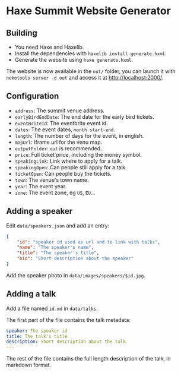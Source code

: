 # Haxe Summit Website Generator

## Building

* You need Haxe and Haxelib.
* Install the dependencies with `haxelib install generate.hxml`.
* Generate the website using `haxe generate.hxml`.

The website is now available in the `out/` folder, you can launch it with `nekotools server -d out` and access it at <http://localhost:2000/>.

## Configuration

* `address`: The summit venue address.
* `earlyBirdEndDate`: The end date for the early bird tickets.
* `eventBriteId`: The eventbrite event id.
* `dates`: The event dates, `month start-end`.
* `length`: The number of days for the event, in english.
* `mapUrl`: Iframe url for the venu map.
* `outputFolder`: `out` is recommended.
* `price`: Full ticket price, including the money symbol.
* `speakingLink`: Link where to apply for a talk.
* `speakingOpen`: Can people still apply for a talk.
* `ticketOpen`: Can people buy the tickets.
* `town`: The venue's town name.
* `year`: The event year.
* `zone`: The event zone, eg `US`, `EU`...

## Adding a speaker

Edit `data/speakers.json` and add an entry:
```json
{
	"id": "speaker id used as url and to link with talks",
	"name": "The speaker's name",
	"title": "The speaker's title",
	"bio": "Short description about the speaker"
}
```

Add the speaker photo in `data/images/speakers/$id.jpg`.

## Adding a talk

Add a file named `id.md` in `data/talks`.

The first part of the file contains the talk metadata:
```yml
speaker: The speaker id
title: The talk's title
description: Short description about the talk
---
```

The rest of the file contains the full length description of the talk, in markdown format.
